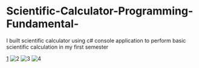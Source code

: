 # Scientific-Calculator-Programming-Fundamental-
I built scientific calculator using c# console application to perform basic scientific calculation in my first semester

[1](https://user-images.githubusercontent.com/113015136/200160983-fdb3891e-83c7-4235-ac0b-cf3f1fb9d837.PNG)
![2](https://user-images.githubusercontent.com/113015136/200160990-4112de50-3fcb-43b5-8fc8-57ee0f191d6f.PNG)
![3](https://user-images.githubusercontent.com/113015136/200160992-2ed39e40-e18d-4dc9-b73b-3482dbab7525.PNG)
![4](https://user-images.githubusercontent.com/113015136/200160996-a08246b9-3295-4cd1-a66c-47fe5e9848e8.PNG)
